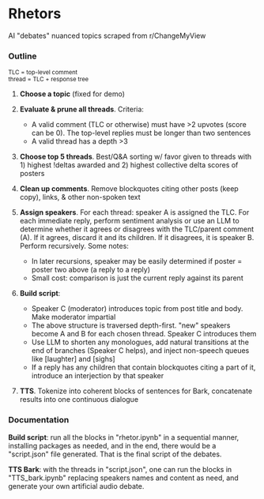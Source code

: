 # Rhetors
AI "debates" nuanced topics scraped from r/ChangeMyView

### Outline
<sub>TLC = top-level comment   
thread = TLC + response tree</sub>
1. **Choose a topic** (fixed for demo)
2. **Evaluate & prune all threads**. Criteria:
	- A valid comment (TLC or otherwise) must have >2 upvotes (score can be 0). The top-level replies must be longer than two sentences
	- A valid thread has a depth >3
2. **Choose top 5 threads**. Best/Q&A sorting w/ favor given to threads with 1) highest !deltas awarded and 2) highest collective delta scores of posters

3. **Clean up comments**. Remove blockquotes citing other posts (keep copy), links, & other non-spoken text
4. **Assign speakers**. For each thread: speaker A is assigned the TLC.
   For each immediate reply, perform sentiment analysis or use an LLM to determine whether it agrees or disagrees with the TLC/parent comment (A).
   If it agrees, discard it and its children. If it disagrees, it is speaker B.
   Perform recursively. Some notes:
    - In later recursions, speaker may be easily determined if poster = poster two above (a reply to a reply)
   - Small cost: comparison is just the current reply against its parent

5. **Build script**:
   - Speaker C (moderator) introduces topic from post title and body. Make moderator impartial
   - The above structure is traversed depth-first. "new" speakers become A and B for each chosen thread. Speaker C introduces them
   - Use LLM to shorten any monologues, add natural transitions at the end of branches (Speaker C helps), and inject non-speech queues like [laughter] and [sighs]
   - If a reply has any children that contain blockquotes citing a part of it, introduce an interjection by that speaker
6. **TTS**. Tokenize into coherent blocks of sentences for Bark, concatenate results into one continuous dialogue


### Documentation

**Build script**:  run all the blocks in "rhetor.ipynb" in a sequential manner, installing packages as needed, and in the end, there would be a "script.json" file generated. That is the final script of the debates.

**TTS Bark**:  with the threads in "script.json", one can run the blocks in "TTS_bark.ipynb" replacing speakers names and content as need, and generate your own artificial audio debate.